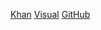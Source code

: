 [Khan](https://es.khanacademy.org/computing/computer-science)
[Visual](https://visualgo.net/en)
[GitHub](https://github.com/topics/pushswap-42)